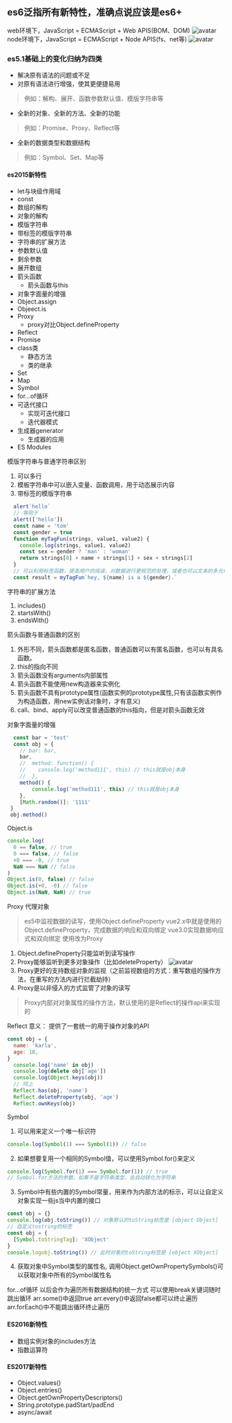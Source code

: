 ## es6泛指所有新特性，准确点说应该是es6+
web环境下，JavaScript = ECMAScript + Web APIS(BOM、DOM)
![avatar](./img/web_js.jpg)
node环境下，JavaScript = ECMAScript + Node APIS(fs、net等)
![avatar](./img/node_js.jpg)
### es5.1基础上的变化归纳为四类
- 解决原有语法的问题或不足
- 对原有语法进行增强，使其更便捷易用
> 例如：解构、展开、函数参数默认值、模版字符串等
- 全新的对象、全新的方法、全新的功能
> 例如：Promise、Proxy、Reflect等
- 全新的数据类型和数据结构
> 例如：Symbol、Set、Map等


#### es2015新特性
- let与块级作用域
- const
- 数组的解构
- 对象的解构
- 模版字符串
- 带标签的模版字符串
- 字符串的扩展方法
- 参数默认值
- 剩余参数
- 展开数组
- 箭头函数  
  - 箭头函数与this
- 对象字面量的增强
- Object.assign
- Objeect.is
- Proxy
  - proxy对比Object.defineProperty
- Reflect
- Promise
- class类
  - 静态方法
  - 类的继承
- Set
- Map
- Symbol
- for...of循环
- 可迭代接口
  - 实现可迭代接口
  - 迭代器模式
- 生成器generator
  - 生成器的应用
- ES Modules

模版字符串与普通字符串区别
1. 可以多行
2. 模板字符串中可以嵌入变量、函数调用，用于动态展示内容
3. 带标签的模版字符串
```javascript
  alert`hello`
  // 等同于
  alert(['hello'])
  const name = 'tom'
  const gender = true
  function myTagFun(strings, value1, value2) {
    console.log(strings, value1, value2)
    const sex = gender ? 'man' : 'woman'
    return strings[0] + name + strings[1] + sex + strings[2]
  }
  // 可以利用标签函数，提高用户的阅读，对数据进行更规范的处理，或者也可以文本的多元化（语言），甚至可以自定义一个小型的模板引擎
  const result = myTagFun`hey, ${name} is a ${gender}.`
```

字符串的扩展方法
1. includes()
2. startsWith()
3. endsWith()

箭头函数与普通函数的区别

1. 外形不同，箭头函数都是匿名函数，普通函数可以有匿名函数，也可以有具名函数。  
2. this的指向不同  
3. 箭头函数没有arguments内部属性  
4. 箭头函数不能使用new构造器来实例化  
5. 箭头函数不具有prototype属性(函数实例的prototype属性,只有该函数实例作为构造函数，用new实例话对象时，才有意义)  
6. call、bind、apply可以改变普通函数的this指向，但是对箭头函数无效     

对象字面量的增强
```javascript
  const bar = 'test'
  const obj = {
    // bar: bar,
    bar,
    //  method: function() {
    //    console.log('method111', this) // this就是obj本身
    //  },
    method() {
        console.log('method111', this) // this就是obj本身
    },
    [Math.random()]: '1111'
 }
 obj.method()
```

Object.is
```javascript
console.log(
  0 == false, // true
  0 === false, // false
  +0 === -0, // true
  NaN === NaN // false
)
Object.is(0, false) // false
Object.is(+0, -0) // false
Object.is(NaN, NaN) // true
```

Proxy 代理对象
> es5中监视数据的读写，使用Object.defineProperty
> vue2.x中就是使用的Object.defineProperty，完成数据的响应和双向绑定
> vue3.0实现数据响应式和双向绑定 使用改为Proxy
1. Object.defineProperty只能监听到读写操作
2. Proxy能够监听到更多对象操作（比如deleteProperty）
![avatar](./img/proxy_api.jpg)
3. Proxy更好的支持数组对象的监视（之前监视数组的方式：重写数组的操作方法，在重写的方法内进行拦截劫持）
4. Proxy是以非侵入的方式监管了对象的读写
> Proxy内部对对象属性的操作方法，默认使用的是Reflect的操作api来实现的

Reflect
意义： 提供了一套统一的用于操作对象的API
```javascript
const obj = {
  name: 'karla',
  age: 18,
}
  console.log('name' in obj)
  console.log(delete obj['age'])
  console.log(Object.keys(obj))
  // 同上
  Reflect.has(obj, 'name')
  Reflect.deleteProperty(obj, 'age')
  Reflect.ownKeys(obj)
```
Symbol
1. 可以用来定义一个唯一标识符
```javascript
console.log(Symbol(1) === Symbol(1)) // false
```
2. 如果想要复用一个相同的Symbol值，可以使用Symbol.for()来定义
```javascript
console.log(Symbol.for(1) === Symbol.for(1)) // true
// Symbol.for方法的参数，如果不是字符串类型，会自动转化为字符串
```
3. Symbol中有些内置的Symbol常量，用来作为内部方法的标示，可以让自定义对象实现一些js当中内置的接口
```javascript
const obj = {}
console.log(obj.toString()) // 对象默认的toString标签是 [object Object]
// 自定义tostring的标签
const obj = {
  [Symbol.toStringTag]: 'XObject'
}
console.logobj.toString()) // 此时对象的toString标签是 [object XObject]
```
4. 获取对象中Symbol类型的属性名, 调用Object.getOwnPropertySymbols()可以获取对象中所有的Symbol属性名

for...of循环
以后会作为遍历所有数据结构的统一方式
可以使用break关键词随时跳出循环
arr.some()中返回true
arr.every()中返回false都可以终止遍历
arr.forEach()中不能跳出循环终止遍历
#### ES2016新特性
- 数组实例对象的includes方法
- 指数运算符
#### ES2017新特性
- Object.values()
- Object.entries()
- Object.getOwnPropertyDescriptors()
- String.prototype.padStart/padEnd
- async/await
